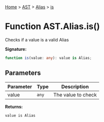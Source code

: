 [Home](../../../../../index.md) &gt; [AST](../../../../ast.md) &gt; [Alias](../../alias.md) &gt; [is](./is_1.md)

# Function AST.Alias.is()

Checks if a value is a valid Alias

<b>Signature:</b>

```typescript
function is(value: any): value is Alias;
```

## Parameters

|  Parameter | Type | Description |
|  --- | --- | --- |
|  value | `any` | The value to check |

<b>Returns:</b>

`value is Alias`

